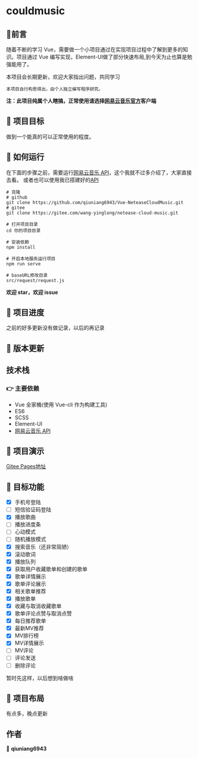 # couldmusic

## 💬前言
随着不断的学习 Vue，需要做一个小项目通过在实现项目过程中了解到更多的知识。项目通过 Vue 编写实现，Element-UI做了部分快速布局,到今天为止也算是勉强能用了。

本项目会长期更新，欢迎大家指出问题，共同学习

`本项目自行构思得出，由个人独立编写程序研究。`

**注：此项目纯属个人瞎搞，正常使用请选择[网易云音乐官方](https://music.163.com/)客户端**

## 💪 项目目标

做到一个能真的可以正常使用的程度。

## 🚀 如何运行

在下面的步骤之前，需要运行[网易云音乐 API](https://binaryify.github.io/NeteaseCloudMusicApi/#/)，这个我就不过多介绍了，大家直接去看。
或者也可以使用我已搭建好的[API](http://wangyinglong.cn:3000/)

``` 
# 克隆
# github
git clone https://github.com/qiuniang6943/Vue-NeteaseCloudMusic.git
# gitee
git clone https://gitee.com/wang-yinglong/netease-cloud-music.git
```

```
# 打开项目目录
cd 你的项目目录
```

```
# 安装依赖
npm install
```

```
# 开启本地服务运行项目
npm run serve
```

```
# baseURL修改目录
src/request/request.js
```

**欢迎 star，欢迎 issue**

## 👀 项目进度

之前的好多更新没有做记录，以后的再记录

## 📝 版本更新

## 技术栈

### 👉 主要依赖

- Vue 全家桶(使用 Vue-cli 作为构建工具)
- ES6
- SCSS
- Element-UI
- [网易云音乐 API](https://binaryify.github.io/NeteaseCloudMusicApi/#/)

## 👏 项目演示

[Gitee Pages地址](http://wang-yinglong.gitee.io/netease-cloud-music)

## 📣 目标功能

- [x] 手机号登陆
- [ ] 短信验证码登陆
- [x] 播放歌曲
- [ ] 播放进度条
- [ ] 心动模式
- [ ] 随机播放模式
- [x] 搜索音乐（还非常简陋）
- [x] 滚动歌词
- [x] 播放队列
- [x] 获取用户收藏歌单和创建的歌单
- [x] 歌单详情展示
- [x] 歌单评论展示
- [x] 相关歌单推荐
- [x] 播放歌单
- [x] 收藏与取消收藏歌单
- [x] 歌单评论点赞与取消点赞
- [x] 每日推荐歌单
- [x] 最新MV推荐
- [x] MV排行榜
- [x] MV详情展示
- [ ] MV评论
- [ ] 评论发送
- [ ] 删除评论

暂时先这样，以后想到啥做啥

## 📃 项目布局

有点多，晚点更新


## 作者

👤 **qiuniang6943**